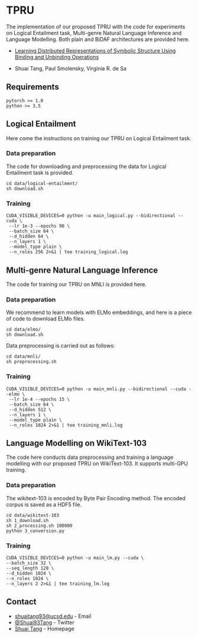 # TPRU
The implementation of our proposed TPRU with the code for experiments on Logical Entailment task, Multi-genre Natural Language Inference and Language Modelling. Both plain and BiDAF architectures are provided here.
* [Learning Distributed Representations of Symbolic Structure Using Binding and Unbinding Operations](https://arxiv.org/pdf/1810.12456v5.pdf) 
 - Shuai Tang, Paul Smolensky, Virginia R. de Sa

## Requirements
```
pytorch >= 1.0
python >= 3.5
```

## Logical Entailment
Here come the instructions on training our TPRU on Logical Entailment task.


### Data preparation
The code for downloading and preprocessing the data for Logical Entailment task is provided.
```
cd data/logical-entailment/
sh download.sh
```

### Training
```
CUDA_VISIBLE_DEVICES=0 python -u main_logical.py --bidirectional --cuda \
 --lr 1e-3 --epochs 90 \
 --batch_size 64 \
 --d_hidden 64 \
 --n_layers 1 \
 --model_type plain \
 --n_roles 256 2>&1 | tee training_logical.log 
```

## Multi-genre Natural Language Inference
The code for training our TPRU on MNLI is provided here.

### Data preparation
We recommend to learn models with ELMo embeddings, and here is a piece of code to download ELMo files.
```
cd data/elmo/
sh download.sh
```
Data preprocessing is carried out as follows:
```
cd data/mnli/
sh preprocessing.sh 
```


### Training
```
CUDA_VISIBLE_DEVICES=0 python -u main_mnli.py --bidirectional --cuda --elmo \
 --lr 1e-4 --epochs 15 \
 --batch_size 64 \
 --d_hidden 512 \
 --n_layers 1 \
 --model_type plain \
 --n_roles 1024 2>&1 | tee training_mnli.log
```


## Language Modelling on WikiText-103

The code here conducts data preprocessing and training a language modelling with our proposed TPRU on WikiText-103. It supports multi-GPU training.


### Data preparation
The wikitext-103 is encoded by Byte Pair Encoding method. The encoded corpus is saved as a HDF5 file.

```
cd data/wikitext-103
sh 1_download.sh
sh 2_processing.sh 100000
python 3_conversion.py
```


### Training

```
CUDA_VISIBLE_DEVICES=0 python -u main_lm.py --cuda \
--batch_size 32 \
--seq_length 128 \
--d_hidden 1024 \
--n_roles 1024 \
--n_layers 2 2>&1 | tee training_lm.log
```


## Contact
* [shuaitang93@ucsd.edu](mailto:shuaitang93.ucsd.edu) - Email
* [@Shuai93Tang](https://twitter.com/Shuai93Tang) - Twitter
* [Shuai Tang](http://shuaitang.github.io/) - Homepage
